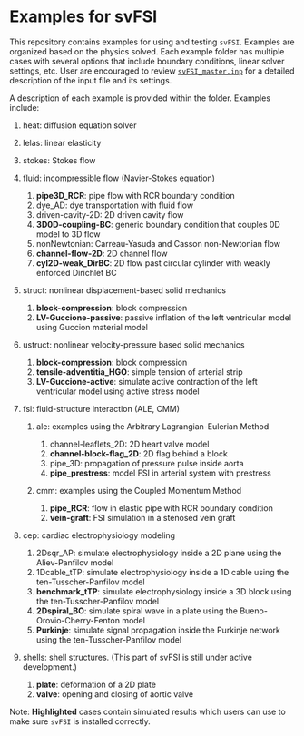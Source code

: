 
# **Examples for svFSI**

This repository contains examples for using and testing `svFSI`. Examples are organized based on the physics solved. Each example folder has multiple cases with several options that include boundary conditions, linear solver settings, etc. User are encouraged to review [`svFSI_master.inp`](./svFSI_master.inp) for a detailed description of the input file and its settings.

A description of each example is provided within the folder. Examples include:

1. heat: diffusion equation solver
2. lelas: linear elasticity
3. stokes: Stokes flow
4. fluid: incompressible flow (Navier-Stokes equation)
   1. **pipe3D_RCR**: pipe flow with RCR boundary condition
   2. dye_AD: dye transportation with fluid flow
   3. driven-cavity-2D: 2D driven cavity flow
   4. **3D0D-coupling-BC**: generic boundary condition that couples 0D model to 3D flow
   5. nonNewtonian: Carreau-Yasuda and Casson non-Newtonian flow
   6. **channel-flow-2D**: 2D channel flow
   7. **cyl2D-weak_DirBC**: 2D flow past circular cylinder with weakly enforced Dirichlet BC

5. struct: nonlinear displacement-based solid mechanics
   1. **block-compression**: block compression 
   2. **LV-Guccione-passive**: passive inflation of the left ventricular model using Guccion material model

6. ustruct: nonlinear velocity-pressure based solid mechanics
   1. **block-compression**: block compression
   2. **tensile-adventitia_HGO**: simple tension of arterial strip
   3. **LV-Guccione-active**: simulate active contraction of the left ventricular model using active stress model

7. fsi: fluid-structure interaction (ALE, CMM)
   1. ale: examples using the Arbitrary Lagrangian-Eulerian Method
      1. channel-leaflets_2D: 2D heart valve model
      2. **channel-block-flag_2D**: 2D flag behind a block
      3. pipe_3D: propagation of pressure pulse inside aorta
      4. **pipe_prestress**: model FSI in arterial system with prestress

   2. cmm: examples using the Coupled Momentum Method
      1. **pipe_RCR**: flow in elastic pipe with RCR boundary condition
      2. **vein-graft**: FSI simulation in a stenosed vein graft

8. cep: cardiac electrophysiology modeling
   1. 2Dsqr_AP: simulate electrophysiology inside a 2D plane using the Aliev-Panfilov model
   2. 1Dcable_tTP: simulate electrophysiology inside a 1D cable using the ten-Tusscher-Panfilov model
   3. **benchmark_tTP**: simulate electrophysiology inside a 3D block using the ten-Tusscher-Panfilov model
   4. **2Dspiral_BO**: simulate spiral wave in a plate using the Bueno-Orovio-Cherry-Fenton model 
   5. **Purkinje**: simulate signal propagation inside the Purkinje network using the ten-Tusscher-Panfilov model 

9. shells: shell structures. (This part of svFSI is still under active development.)
   1. **plate**: deformation of a 2D plate
   2. **valve**: opening and closing of aortic valve


Note: **Highlighted** cases contain simulated results which users can use to make sure `svFSI` is installed correctly. 
